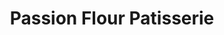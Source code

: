 ---
title: "Passion Flour Patisserie"
url: /salt-lake-city/passion-flour-patisserie/
shop: pastry
---